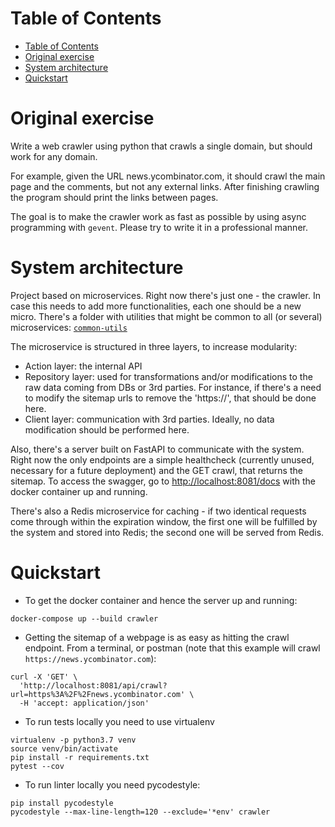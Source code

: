 # Table of Contents

- [Table of Contents](#table-of-contents)
- [Original exercise](#original-exercise)
- [System architecture](#system-architecture)
- [Quickstart](#quickstart)

# Original exercise

Write a web crawler using python that crawls a single domain, but should work for any domain.

For example, given the URL news.ycombinator.com, it should crawl the main page and the comments, but not any external links. After finishing crawling the program should print the links between pages.

The goal is to make the crawler work as fast as possible by using async programming with `gevent`. Please try to write it in a professional manner.

# System architecture

Project based on microservices. Right now there's just one - the crawler. In case this needs to add more functionalities, each one should be a new micro. There's a folder with utilities that might be common to all (or several) microservices: [`common-utils`](./common-utils/README.md)

The microservice is structured in three layers, to increase modularity:
- Action layer: the internal API
- Repository layer: used for transformations and/or modifications to the raw data coming from DBs or 3rd parties. For instance, if there's a need to modify the sitemap urls to remove the 'https://', that should be done here.
- Client layer: communication with 3rd parties. Ideally, no data modification should be performed here.

Also, there's a server built on FastAPI to communicate with the system. Right now the only endpoints are a simple healthcheck (currently unused, necessary for a future deployment) and the GET crawl, that returns the sitemap. To access the swagger, go to [http://localhost:8081/docs](http://localhost:8081/docs) with the docker container up and running.

There's also a Redis microservice for caching - if two identical requests come through within the expiration window, the first one will be fulfilled by the system and stored into Redis; the second one will be served from Redis.

# Quickstart

* To get the docker container and hence the server up and running:

```
docker-compose up --build crawler
```  

* Getting the sitemap of a webpage is as easy as hitting the crawl endpoint. From a terminal, or postman (note that this example will crawl `https://news.ycombinator.com`):

```
curl -X 'GET' \
  'http://localhost:8081/api/crawl?url=https%3A%2F%2Fnews.ycombinator.com' \
  -H 'accept: application/json'
```

* To run tests locally you need to use virtualenv
```
virtualenv -p python3.7 venv
source venv/bin/activate
pip install -r requirements.txt
pytest --cov
```

* To run linter locally you need pycodestyle:
```
pip install pycodestyle
pycodestyle --max-line-length=120 --exclude='*env' crawler
```
